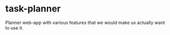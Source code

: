 # task-planner
Planner web-app with various features that we would make us actually want to use it.
